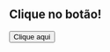 <!DOCTYPE html>
<html>
<head>
  <title>Exemplo de jQuery</title>
  <script src="https://code.jquery.com/jquery-3.6.0.min.js"></script>
</head>
<body>
  <h2 id="titulo">Clique no botão!</h2>
  <button id="botao">Clique aqui</button>

  <script>
    $(document).ready(function(){
      $("#botao").click(function(){
        $("#titulo").text("Você clicou no botão!");
      });
    });
  </script>
</body>
</html>
